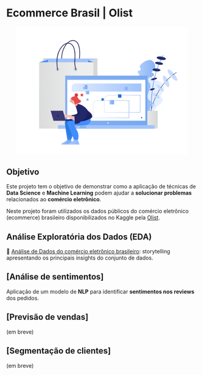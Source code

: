 # Ecommerce Brasil | Olist

<p align="center">
  <img src="https://raw.githubusercontent.com/pedrohrafael/pedrohrafael/main/img/clip-shopping-online.png?token=AOJSUEC7BGWK6YVKEWPRLKLBUGPL6" style="width:450px;align:center"/>
<p/>

## Objetivo

Este projeto tem o objetivo de demonstrar como a aplicação de técnicas de __Data Science__ e __Machine Learning__ podem ajudar a __solucionar problemas__ relacionados ao __comércio eletrônico__.

Neste projeto foram utilizados os dados públicos do comércio eletrônico (ecommerce) brasileiro disponibilizados no Kaggle pela [Olist](https://www.kaggle.com/olistbr/brazilian-ecommerce).

## Análise Exploratória dos Dados (EDA)

📝 [Análise de Dados do comércio eletrônico brasileiro](https://medium.com/@pedro.rafael/an%C3%A1lise-de-dados-do-com%C3%A9rcio-eletr%C3%B4nico-brasileiro-olist-d1b552858f44): storytelling apresentando os principais insights do conjunto de dados.

## [Análise de sentimentos]
Aplicação de um modelo de __NLP__ para identificar __sentimentos nos reviews__ dos pedidos.

## [Previsão de vendas]
(em breve)

## [Segmentação de clientes]
(em breve)
